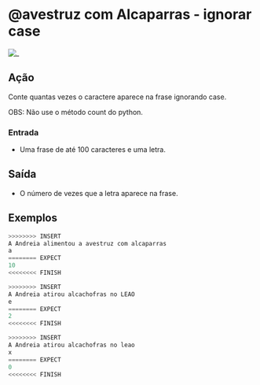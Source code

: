 # @avestruz com Alcaparras - ignorar case

![_](https://raw.githubusercontent.com/qxcodefup/arcade/master/base/avestruz/cover.jpg)

## Ação

Conte quantas vezes o caractere aparece na frase ignorando case.

OBS: Não use o método count do python.

### Entrada

* Uma frase de até 100 caracteres e uma letra.

## Saída

* O número de vezes que a letra aparece na frase.

## Exemplos

``` py
>>>>>>>> INSERT
A Andreia alimentou a avestruz com alcaparras
a
======== EXPECT
10
<<<<<<<< FINISH
```

```py
>>>>>>>> INSERT
A Andreia atirou alcachofras no LEAO
e
======== EXPECT
2
<<<<<<<< FINISH
```

```py
>>>>>>>> INSERT  
A Andreia atirou alcachofras no leao
x
======== EXPECT  
0
<<<<<<<< FINISH
```
